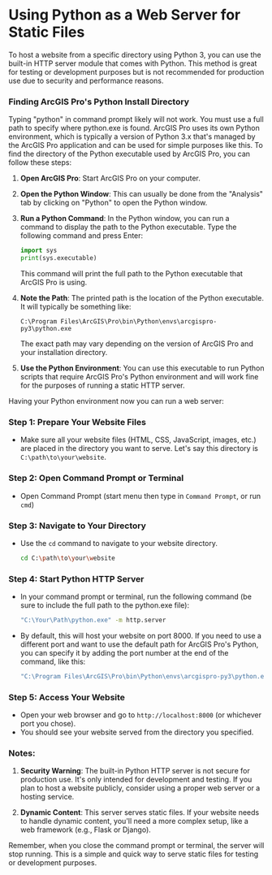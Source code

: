 # Using Python as a Web Server for Static Files

To host a website from a specific directory using Python 3, you can use the built-in HTTP server module that comes with Python. This method is great for testing or development purposes but is not recommended for production use due to security and performance reasons.

### Finding ArcGIS Pro's Python Install Directory

Typing "python" in command prompt likely will not work. You must use a full path to specify where python.exe is found. ArcGIS Pro uses its own Python environment, which is typically a version of Python 3.x that's managed by the ArcGIS Pro application and can be used for simple purposes like this. To find the directory of the Python executable used by ArcGIS Pro, you can follow these steps:

1. **Open ArcGIS Pro**: Start ArcGIS Pro on your computer.

2. **Open the Python Window**: This can usually be done from the "Analysis" tab by clicking on "Python" to open the Python window.

3. **Run a Python Command**: In the Python window, you can run a command to display the path to the Python executable. Type the following command and press Enter:
   
   ```python
   import sys
   print(sys.executable)
   ```

   This command will print the full path to the Python executable that ArcGIS Pro is using.

4. **Note the Path**: The printed path is the location of the Python executable. It will typically be something like:
   
   ```
   C:\Program Files\ArcGIS\Pro\bin\Python\envs\arcgispro-py3\python.exe
   ```

   The exact path may vary depending on the version of ArcGIS Pro and your installation directory.

5. **Use the Python Environment**: You can use this executable to run Python scripts that require ArcGIS Pro's Python environment and will work fine for the purposes of running a static HTTP server. 

Having your Python environment now you can run a web server:

### Step 1: Prepare Your Website Files
- Make sure all your website files (HTML, CSS, JavaScript, images, etc.) are placed in the directory you want to serve. Let's say this directory is `C:\path\to\your\website`.

### Step 2: Open Command Prompt or Terminal
- Open Command Prompt (start menu then type in `Command Prompt`, or run `cmd`)

### Step 3: Navigate to Your Directory
- Use the `cd` command to navigate to your website directory.
  ```bash
  cd C:\path\to\your\website
  ```

### Step 4: Start Python HTTP Server
- In your command prompt or terminal, run the following command (be sure to include the full path to the python.exe file):
  ```bash
  "C:\Your\Path\python.exe" -m http.server
  ```
- By default, this will host your website on port 8000. If you need to use a different port and want to use the default path for ArcGIS Pro's Python, you can specify it by adding the port number at the end of the command, like this:
  ```bash
  "C:\Program Files\ArcGIS\Pro\bin\Python\envs\arcgispro-py3\python.exe" -m http.server 8080
  ```

### Step 5: Access Your Website
- Open your web browser and go to `http://localhost:8000` (or whichever port you chose).
- You should see your website served from the directory you specified.

### Notes:
  
1. **Security Warning**: The built-in Python HTTP server is not secure for production use. It's only intended for development and testing. If you plan to host a website publicly, consider using a proper web server or a hosting service.

2. **Dynamic Content**: This server serves static files. If your website needs to handle dynamic content, you'll need a more complex setup, like a web framework (e.g., Flask or Django).

Remember, when you close the command prompt or terminal, the server will stop running. This is a simple and quick way to serve static files for testing or development purposes.
